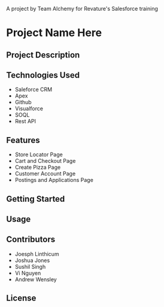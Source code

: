 A project by Team Alchemy for Revature's Salesforce training

# Project Name Here

## Project Description

## Technologies Used

* Saleforce CRM
* Apex
* Github
* Visualforce
* SOQL
* Rest API

## Features

* Store Locator Page
* Cart and Checkout Page
* Create Pizza Page
* Customer Account Page
* Postings and Applications Page

## Getting Started

## Usage

## Contributors

* Joesph Linthicum
* Joshua Jones
* Sushil Singh
* Vi Nguyen
* Andrew Wensley

## License
